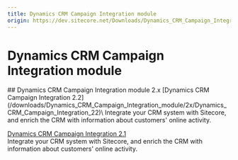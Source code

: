 ```yaml
---
title: Dynamics CRM Campaign Integration module
origin: https://dev.sitecore.net/Downloads/Dynamics_CRM_Campaign_Integration_module.aspx
---
```


# Dynamics CRM Campaign Integration module

<Card variant='outlineRaised' px={0} mb={8}>
<CardHeader>
## Dynamics CRM Campaign Integration module 2.x
</CardHeader>
<CardBody>
[Dynamics CRM Campaign Integration 2.2](/downloads/Dynamics_CRM_Campaign_Integration_module/2x/Dynamics_CRM_Campaign_Integration_22)\
Integrate your CRM system with Sitecore, and enrich the CRM with information about customers' online activity.

[Dynamics CRM Campaign Integration 2.1](/downloads/Dynamics_CRM_Campaign_Integration_module/2x/Dynamics_CRM_Campaign_Integration_21)\
Integrate your CRM system with Sitecore, and enrich the CRM with information about customers' online activity.


</CardBody>          
</Card>